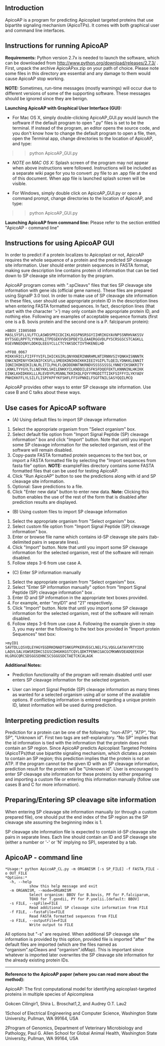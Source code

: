## Introduction ##

ApicoAP is a program for predicting Apicoplast targeted proteins that use bipartite signaling mechanism (ApicoTPs). It comes with both graphical user and command line interfaces.

## Instructions for running ApicoAP ##

**Requirements:** Python version 2.7x is needed to launch the software, which can be downloaded from http://www.python.org/download/releases/2.7.3/ . First, unpack the archive ApicoAPxx.zip on your path of choice. Please note some files in this directory are essential and any damage to them would cause ApicoAP stop working.

**NOTE:** Sometimes, run-time messages (mostly warnings) will occur due to different versions of some of the supporting software. These messages should be ignored since they are benign.

**Launching ApicoAP with Graphical User Interface (GUI):**

  * For Mac OS X, simply double-clicking ApicoAP\_GUI.py would launch the software if the default program to open ".py" files is set to be the terminal. If instead of the program, an editor opens the source code, and you don't know how to change the default program to open a file, then, open the Terminal app, change directories to the location of ApicoAP, and type:
> > python ApicoAP\_GUI.py

  * _NOTE on MAC OS X:_ Splash screen of the program may not appear when above instructions were followed. Instructions will be included as a separate wiki page for you to convert .py file to an .app file at the end of this document. When app file is launched splash screen will be visible.

  * For Windows, simply double click on ApicoAP\_GUI.py or open a command prompt, change directories to the location of ApicoAP, and type:
> > python ApicoAP\_GUI.py

**Launching ApicoAP from command line:** Please refer to the section entitled "ApicoAP - command line"

## Instructions for using ApicoAP GUI ##

In order to predict if a protein localizes to Apicoplast or not, ApicoAP
requires the whole sequence of a protein and the predicted SP cleavage site information. User should enter protein sequences in FASTA format, making sure description line contains protein id information that can be tied down to SP cleavage site information by the program.


ApicoAP program comes with ".spCleavs" files that ties SP cleavage site
information with gene ids (official gene names). These files are prepared using SignalP 3.0 tool. In order to make use of SP cleavage site information in these files, user should use appropriate protein ID in the description lines when entering FASTA formatted sequences. In fact, description lines (that start with the character '>') may only contain the appropriate protein ID, and nothing else. Following are examples of acceptable sequence formats (first one is a B. bovis protein and the second one is a P. falciparum protein):

```
>BBOV_II005080
MASLSYSFLLVLFTCLASWDSPRICDCIKLKGSPNSRSGYIIHRIKGYAVNPSSNRHVAKSSV
DYTSGELRPFTLYYNVKLITPEGEKVVDCDPDEYILEAAERGGVDLPYSCRSGSCSTCAGKLL
KGEVNNEDQNYLDDKQLEEGYCLLCTCYAKSDCTIVTHKENELHD
```
```
>PF08_0067
MIKKVHICLFIIFFYVIFLIHICKGIRLQNYKNERINNRHMLNTIRNNVSIYQNKHISNNNTK
ENKCNIMINYYDKSNIFCKSFLLSMEEKDNIKNIKKKIEEIYGIPLTLQEILYDNKKLENNIT
IQNIIKDKQIKILNLRLITILPHLFLQKDDDNNTNKRNDVSSSSSSSSLYNNEYIKSNKRITY
LKNKLTYYGYLTLLNEYKKLSHILENKKYILKNDDILESFKSFDQEFEKTLKNNNINLHKIKK
EINKLKHIDKKKLLLRLEVDYPLMSNNLTKRIKQLFQYYYMGDITTIIKFSIFFYILYKYADY
PNHIKKFFLYLSILFLISPFKPFYKFSHFLFFSVPNNILFSGFTNILSASYQQILMCQ
```

ApicoAP provides other ways to enter SP cleavage site information. Use case B and C talks about these ways.

## Use cases for ApicoAP software ##

  * (A) Using default files to import SP cleavage information

  1. Select the appropriate organism from "Select organism" box.
  1. Select default file option from "Import Signal Peptide (SP) cleavage information" box and click "Import" button. Note that until you import some SP cleavage information for the selected organism, rest of the software will remain disabled.
  1. Copy-paste FASTA formatted protein sequences to the text box, or import a FASTA formatted file by selecting the "Import sequences from fasta file" option. **NOTE:** exampleFiles directory contains some FASTA formatted files that can be used for testing ApicoAP.
  1. Click "Run ApicoAP" button to see the predictions along with id and SP cleavage site information.
  1. Optional: Save predictions to a file.
  1. Click "Enter new data" button to enter new data. **Note:** Clicking this button enables the use of the rest of the form that is disabled after prediction results are displayed.

  * (B) Using custom files to import SP cleavage information

  1. Select the appropriate organism from "Select organism" box.
  1. Select custom file option from "Import Signal Peptide (SP) cleavage information" box.
  1. Enter or browse file name which contains id-SP cleavage site pairs (tab-delimited pairs in separate lines).
  1. Click "Import" button. Note that until you import some SP cleavage information for the selected organism, rest of the software will remain disabled.
  1. Follow steps 3-6 from use case A.

  * (C) Enter SP information manually

  1. Select the appropriate organism from "Select organism" box.
  1. Select "Enter SP information manually" option from "Import Signal Peptide (SP) cleavage information" box .
  1. Enter ID and SP information in the appropriate text boxes provided.
  1. For example, enter "myID1" and "21" respectively.
  1. Click "Import" button. Note that until you import some SP cleavage information for the selected organism, rest of the software will remain disabled.
  1. Follow steps 3-6 from use case A. Following the example given in step 3, you may enter the following to the text box provided in "Import protein Sequences" text box:

```
>myID1
SAVTDLLQSVQLEYHGYEGDRKDNADTSNKGPPKERVEGCLNELFSLVQGLGATAVVRTYIDQ
LAQVLSALVGWSRIDKCSIGSCDHGKKGSTCQYLQDKTPENKCGACGCMKWNVDEADQEEKGH
HLGRGCQRCSDSGGSEHNCSCSGGGSDCTAETCKCALAGK      
```

**Additional Notes:**

  * Prediction functionality of the program will remain disabled until user enters SP cleavage information for the selected organism.

  * User can import Signal Peptide (SP) cleavage information as many times as wanted for a selected organism using all or some of the available options. If conflicting information is entered regarding a unique protein ID, latest information will be used during prediction.

## Interpreting prediction results ##

Prediction for a protein can be one of the following: "non-ATP", "ATP",
"No SP", "Unknown id". First two tags are self-explanatory. "No SP" implies that the id information is tied with the information that the protein does not contain an SP region. Since ApicoAP predicts Apicoplast Targeted Proteins (ApicoTPs)that use bipartite signaling mechanism, which dictates a protein to contain an SP region; this prediction implies that the protein is not an ATP. If the program cannot tie the given ID with an SP cleavage information, prediction
result for the protein will be "Unknown id". User is encouraged to enter SP cleavage site information for these proteins by either preparing and importing a custom file or entering this information manually (follow use cases B and C for more information).

## Preparing/Entering SP cleavage site information ##

When entering SP cleavage site information manually (or through a custom prepared file), one should put the end index of the SP region as the SP cleavage site assuming the beginning index is 1.

SP cleavage site information file is expected to contain id-SP cleavage site pairs in separate lines. Each line should contain an ID and SP cleavage site (either a number or '-' or 'N' implying no SP), seperated by a tab.


## ApicoAP - command line ##

```
*Usage:* python ApicoAP_CL.py -m ORGANISM [-s SP_FILE] -f FASTA_FILE -o OUT_FILE
*Options:*
  -h, --help
           show this help message and exit
  -m ORGANISM, --mode=ORGANISM   
           Select organism: BBOV for B.bovis, PF for P.falciparum, 
           TOXO for T.gondii, PY for P.yoelii.[default: BBOV]
  -s FILE, --spFile=FILE
           Read additional SP cleavage site information from FILE
  -f FILE, --fastaFile=FILE
           Read FASTA formatted sequences from FILE
  -o FILE, --outputFile=FILE
           Write output to FILE
```
All options but "-s" are required. When additional SP cleavage site information is provided by this option, provided file is imported "after" the default files are imported (which are the files named as "organism".spCleavs and "organism".idMap). This is important since whatever is imported later overwrites the SP cleavage site information for the already existing protein IDs.


---


**Reference to the ApicoAP paper (where you can read more about the method):**

ApicoAP: The first computational model for identifying apicoplast-targeted proteins in multiple species of Apicomplexa

Gokcen Cilingir1, Shira L. Broschat1,2, and Audrey O.T. Lau2

1School of Electrical Engineering and Computer Science, Washington State University, Pullman, WA 99164, USA

2Program of Genomics, Department of Veterinary Microbiology and Pathology, Paul G. Allen School for Global Animal Health, Washington State University, Pullman, WA 99164, USA